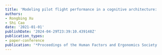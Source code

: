 ```yaml
---
title: 'Modeling pilot flight performance in a cognitive architecture: Model demonstration'
authors:
- Rongbing Xu
- Shi Cao
date: '2021-01-01'
publishDate: '2024-04-29T23:39:10.439148Z'
publication_types:
- paper-conference
publication: '*Proceedings of the Human Factors and Ergonomics Society Annual Meeting*'
---
```

